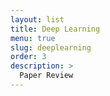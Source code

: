 ```yaml
---
layout: list
title: Deep Learning
menu: true
slug: deeplearning
order: 3
description: >
  Paper Review
---
```


